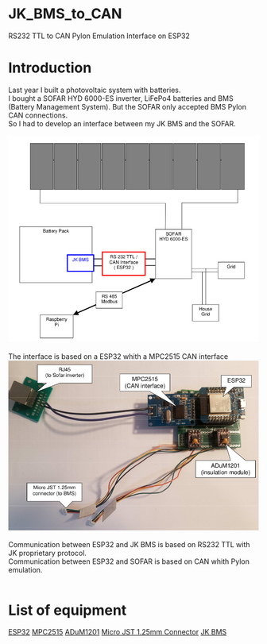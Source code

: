 # JK_BMS_to_CAN
RS232 TTL to CAN Pylon Emulation Interface on ESP32
# Introduction
Last year I built a photovoltaic system with batteries.<br>
I bought a SOFAR HYD 6000-ES inverter, LiFePo4 batteries and BMS (Battery Management System).
But the SOFAR only accepted BMS Pylon CAN connections. <br>
So I had to develop an interface between my JK BMS and the SOFAR. <br><br>
![Image](schema_install_photovoltaique_2.png) <br> <br>
The interface is based on a ESP32 whith a MPC2515 CAN interface <br>
![Image](carte_ESP32.png) <br> <br>
Communication between ESP32 and JK BMS is based on RS232 TTL with JK proprietary protocol. <br>
Communication between ESP32 and SOFAR is based on CAN whith Pylon emulation. <br> <br>
# List of equipment
[ESP32](https://fr.aliexpress.com/item/1005006629784548.html)
[MPC2515](https://fr.aliexpress.com/item/1005005223498304.html)
[ADuM1201](https://fr.aliexpress.com/item/32815864904.html)
[Micro JST 1.25mm Connector](https://fr.aliexpress.com/item/4001171710583.html)
[JK BMS](https://fr.aliexpress.com/item/1005004590744267.html)
